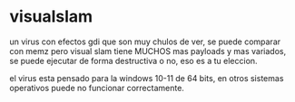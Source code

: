 # visualslam
 un virus con efectos gdi que son muy chulos de ver, se puede comparar con memz pero visual slam tiene MUCHOS mas payloads y mas variados, se puede ejecutar de forma destructiva o no, eso es a tu eleccion.


el virus esta pensado para la windows 10-11 de 64 bits, en otros sistemas operativos puede no funcionar correctamente.
